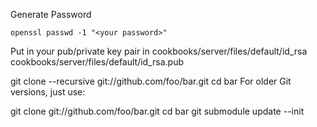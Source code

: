 Generate Password

    openssl passwd -1 "<your password>"

Put in your pub/private key pair in 
    cookbooks/server/files/default/id_rsa
    cookbooks/server/files/default/id_rsa.pub

git clone --recursive git://github.com/foo/bar.git
cd bar
For older Git versions, just use:

git clone git://github.com/foo/bar.git
cd bar
git submodule update --init
